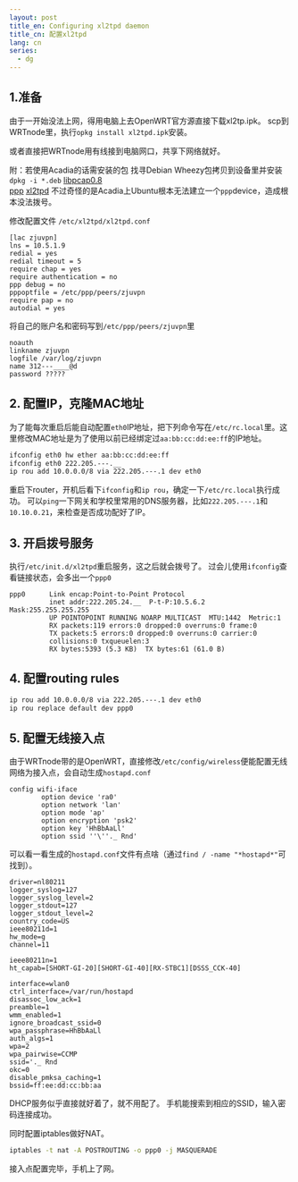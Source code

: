 ```yaml
---
layout: post
title_en: Configuring xl2tpd daemon
title_cn: 配置xl2tpd
lang: cn
series:
  - dg
---
```


## 1.准备
由于一开始没法上网，得用电脑上去OpenWRT官方源直接下载xl2tp.ipk。
scp到WRTnode里，执行`opkg install xl2tpd.ipk`安装。

或者直接把WRTnode用有线接到电脑网口，共享下网络就好。

附：若使用Acadia的话需安装的包
找寻Debian Wheezy包拷贝到设备里并安装
`dpkg -i *.deb`
[libpcap0.8](http://ftp.us.debian.org/debian/pool/main/libp/libpcap/libpcap0.8_1.3.0-1_armhf.deb)  
[ppp](http://http.us.debian.org/debian/pool/main/p/ppp/ppp_2.4.5-5.1+deb7u1_armhf.deb)
[xl2tpd](http://ports.ubuntu.com/pool/universe/x/xl2tpd/xl2tpd_1.3.6+dfsg-2build1_armhf.deb)
不过奇怪的是Acadia上Ubuntu根本无法建立一个`ppp`device，造成根本没法拨号。

修改配置文件
`/etc/xl2tpd/xl2tpd.conf`

```
[lac zjuvpn]
lns = 10.5.1.9
redial = yes
redial timeout = 5
require chap = yes
require authentication = no
ppp debug = no
pppoptfile = /etc/ppp/peers/zjuvpn
require pap = no
autodial = yes
```

将自己的账户名和密码写到`/etc/ppp/peers/zjuvpn`里

```
noauth
linkname zjuvpn
logfile /var/log/zjuvpn
name 312---____@d
password ?????
```

## 2. 配置IP，克隆MAC地址
为了能每次重启后能自动配置`eth0`IP地址，把下列命令写在`/etc/rc.local`里。这里修改MAC地址是为了使用以前已经绑定过`aa:bb:cc:dd:ee:ff`的IP地址。

```bash
ifconfig eth0 hw ether aa:bb:cc:dd:ee:ff
ifconfig eth0 222.205.---.__
ip rou add 10.0.0.0/8 via 222.205.---.1 dev eth0
```

重启下router，开机后看下`ifconfig`和`ip rou`，确定一下`/etc/rc.local`执行成功。
可以`ping`一下网关和学校里常用的DNS服务器，比如`222.205.---.1`和`10.10.0.21`，来检查是否成功配好了IP。


## 3. 开启拨号服务
执行`/etc/init.d/xl2tpd`重启服务，这之后就会拨号了。
过会儿使用`ifconfig`查看链接状态，会多出一个`ppp0`

```
ppp0      Link encap:Point-to-Point Protocol
          inet addr:222.205.24.__  P-t-P:10.5.6.2  Mask:255.255.255.255
          UP POINTOPOINT RUNNING NOARP MULTICAST  MTU:1442  Metric:1
          RX packets:119 errors:0 dropped:0 overruns:0 frame:0
          TX packets:5 errors:0 dropped:0 overruns:0 carrier:0
          collisions:0 txqueuelen:3
          RX bytes:5393 (5.3 KB)  TX bytes:61 (61.0 B)
```

## 4. 配置routing rules

```bash
ip rou add 10.0.0.0/8 via 222.205.---.1 dev eth0
ip rou replace default dev ppp0
```

## 5. 配置无线接入点
由于WRTnode带的是OpenWRT，直接修改`/etc/config/wireless`便能配置无线网络为接入点，会自动生成`hostapd.conf`

```
config wifi-iface
        option device 'ra0'
        option network 'lan'
        option mode 'ap'
        option encryption 'psk2'
        option key 'HhBbAaLl'
        option ssid ''\''._ Rnd'
```

可以看一看生成的`hostapd.conf`文件有点啥（通过`find / -name "*hostapd*"`可找到）。

```
driver=nl80211
logger_syslog=127
logger_syslog_level=2
logger_stdout=127
logger_stdout_level=2
country_code=US
ieee80211d=1
hw_mode=g
channel=11

ieee80211n=1
ht_capab=[SHORT-GI-20][SHORT-GI-40][RX-STBC1][DSSS_CCK-40]

interface=wlan0
ctrl_interface=/var/run/hostapd
disassoc_low_ack=1
preamble=1
wmm_enabled=1
ignore_broadcast_ssid=0
wpa_passphrase=HhBbAaLl
auth_algs=1
wpa=2
wpa_pairwise=CCMP
ssid='._ Rnd
okc=0
disable_pmksa_caching=1
bssid=ff:ee:dd:cc:bb:aa
```

DHCP服务似乎直接就好着了，就不用配了。
手机能搜索到相应的SSID，输入密码连接成功。

同时配置iptables做好NAT。

```bash
iptables -t nat -A POSTROUTING -o ppp0 -j MASQUERADE
```

接入点配置完毕，手机上了网。

